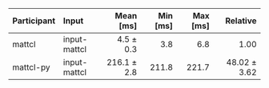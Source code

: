 | Participant | Input | Mean [ms] | Min [ms] | Max [ms] | Relative |
|:---|:---|---:|---:|---:|---:|
| mattcl | input-mattcl | 4.5 ± 0.3 | 3.8 | 6.8 | 1.00 |
| mattcl-py | input-mattcl | 216.1 ± 2.8 | 211.8 | 221.7 | 48.02 ± 3.62 |
